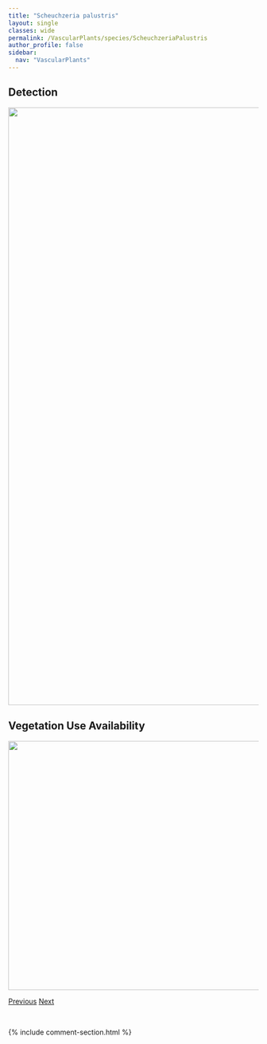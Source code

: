 ```yaml
---
title: "Scheuchzeria palustris"
layout: single
classes: wide
permalink: /VascularPlants/species/ScheuchzeriaPalustris
author_profile: false
sidebar:
  nav: "VascularPlants"
---
```


<h2>Detection</h2>

<a href="https://drive.google.com/uc?export=view&id=1bFC17MLIvBps4wSyAtiCw8SkFYexOjbz">
<img src="https://drive.google.com/uc?export=view&id=1bFC17MLIvBps4wSyAtiCw8SkFYexOjbz" height = "1200" width = "800">
</a>


<h2>Vegetation Use Availability</h2>

<a href="https://drive.google.com/uc?export=view&id=1kl4HaKkOr8cYntudimuSs-ruYWpjciOH">
<img src="https://drive.google.com/uc?export=view&id=1kl4HaKkOr8cYntudimuSs-ruYWpjciOH" height = "500" width = "1000">
</a>


<a href="/DevelopmentWebsite/VascularPlants/species/SceptridiumMultifidum" class="pagination--pager" title="Sceptridium multifidum">Previous</a> <a href="/DevelopmentWebsite/VascularPlants/species/SchizachnePurpurascens" class="pagination--pager" title="Purple Oat Grass">Next</a>

<p>&nbsp;</p>

{% include comment-section.html %}
